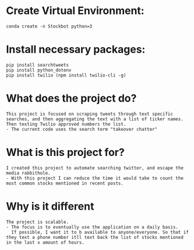 # Create Virtual Environment:
    conda create -n Stockbot python=3
# Install necessary packages:
    pip install searchtweets
    pip install python_dotenv
    pip install twilio (npm install twilio-cli -g)
# What does the project do?
    This project is focused on scraping tweets through text specific searches, and then aggregating the text with a list of ticker names. 
    Then texting Twilio approved numbers the list.
    - The current code uses the search term "takeover chatter"
# What is this project for?
    I created this project to automate searching twitter, and escape the media rabbithole. 
    - With this project I can reduce the time it would take to count the most common stocks mentioned in recent posts.
# Why is it different
    The project is scalable. 
    - The focus is to eventually use the application on a daily basis. 
      If possible, I want it to b available to anyone/everyone. So that if they text a phone number itll text back the list of stocks mentioned in the last x amount of hours.
    
